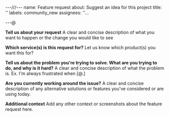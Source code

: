 ---///---
name: Feature request
about: Suggest an idea for this project
title: ''
labels: community_new
assignees: ''...

---@

**Tell us about your request**
A clear and concise description of what you want to happen or the change you would like to see

**Which service(s) is this request for?**
Let us know which product(s) you want this for?

**Tell us about the problem you're trying to solve. What are you trying to do, and why is it hard?**
A clear and concise description of what the problem is. Ex. I'm always frustrated when [@.]

**Are you currently working around the issue?**
A clear and concise description of any alternative solutions or features you've considered or are using today.

**Additional context**
Add any other context or screenshots about the feature request here.
